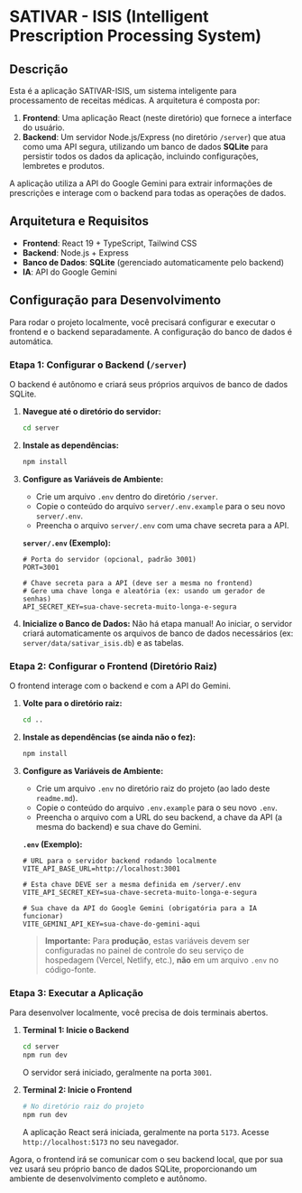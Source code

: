 # SATIVAR - ISIS (Intelligent Prescription Processing System)

## Descrição

Esta é a aplicação SATIVAR-ISIS, um sistema inteligente para processamento de receitas médicas. A arquitetura é composta por:

1.  **Frontend**: Uma aplicação React (neste diretório) que fornece a interface do usuário.
2.  **Backend**: Um servidor Node.js/Express (no diretório `/server`) que atua como uma API segura, utilizando um banco de dados **SQLite** para persistir todos os dados da aplicação, incluindo configurações, lembretes e produtos.

A aplicação utiliza a API do Google Gemini para extrair informações de prescrições e interage com o backend para todas as operações de dados.

## Arquitetura e Requisitos

-   **Frontend**: React 19 + TypeScript, Tailwind CSS
-   **Backend**: Node.js + Express
-   **Banco de Dados**: **SQLite** (gerenciado automaticamente pelo backend)
-   **IA**: API do Google Gemini

## Configuração para Desenvolvimento

Para rodar o projeto localmente, você precisará configurar e executar o frontend e o backend separadamente. A configuração do banco de dados é automática.

### Etapa 1: Configurar o Backend (`/server`)

O backend é autônomo e criará seus próprios arquivos de banco de dados SQLite.

1.  **Navegue até o diretório do servidor:**
    ```bash
    cd server
    ```
2.  **Instale as dependências:**
    ```bash
    npm install
    ```
3.  **Configure as Variáveis de Ambiente:**
    -   Crie um arquivo `.env` dentro do diretório `/server`.
    -   Copie o conteúdo do arquivo `server/.env.example` para o seu novo `server/.env`.
    -   Preencha o arquivo `server/.env` com uma chave secreta para a API.

    **`server/.env` (Exemplo):**
    ```env
    # Porta do servidor (opcional, padrão 3001)
    PORT=3001

    # Chave secreta para a API (deve ser a mesma no frontend)
    # Gere uma chave longa e aleatória (ex: usando um gerador de senhas)
    API_SECRET_KEY=sua-chave-secreta-muito-longa-e-segura
    ```

4.  **Inicialize o Banco de Dados:**
    Não há etapa manual! Ao iniciar, o servidor criará automaticamente os arquivos de banco de dados necessários (ex: `server/data/sativar_isis.db`) e as tabelas.

### Etapa 2: Configurar o Frontend (Diretório Raiz)

O frontend interage com o backend e com a API do Gemini.

1.  **Volte para o diretório raiz:**
    ```bash
    cd ..
    ```
2.  **Instale as dependências (se ainda não o fez):**
    ```bash
    npm install
    ```
3.  **Configure as Variáveis de Ambiente:**
    -   Crie um arquivo `.env` no diretório raiz do projeto (ao lado deste `readme.md`).
    -   Copie o conteúdo do arquivo `.env.example` para o seu novo `.env`.
    -   Preencha o arquivo com a URL do seu backend, a chave da API (a mesma do backend) e sua chave do Gemini.

    **`.env` (Exemplo):**
    ```env
    # URL para o servidor backend rodando localmente
    VITE_API_BASE_URL=http://localhost:3001

    # Esta chave DEVE ser a mesma definida em /server/.env
    VITE_API_SECRET_KEY=sua-chave-secreta-muito-longa-e-segura

    # Sua chave da API do Google Gemini (obrigatória para a IA funcionar)
    VITE_GEMINI_API_KEY=sua-chave-do-gemini-aqui
    ```
    
    > **Importante:** Para **produção**, estas variáveis devem ser configuradas no painel de controle do seu serviço de hospedagem (Vercel, Netlify, etc.), **não** em um arquivo `.env` no código-fonte.

### Etapa 3: Executar a Aplicação

Para desenvolver localmente, você precisa de dois terminais abertos.

1.  **Terminal 1: Inicie o Backend**
    ```bash
    cd server
    npm run dev
    ```
    O servidor será iniciado, geralmente na porta `3001`.

2.  **Terminal 2: Inicie o Frontend**
    ```bash
    # No diretório raiz do projeto
    npm run dev
    ```
    A aplicação React será iniciada, geralmente na porta `5173`. Acesse `http://localhost:5173` no seu navegador.

Agora, o frontend irá se comunicar com o seu backend local, que por sua vez usará seu próprio banco de dados SQLite, proporcionando um ambiente de desenvolvimento completo e autônomo.
